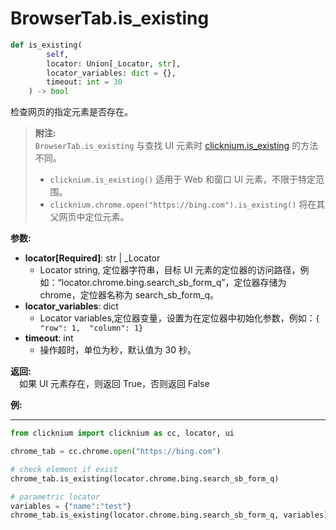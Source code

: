 
# BrowserTab.is_existing
```python
def is_existing(
        self,
        locator: Union[_Locator, str],
        locator_variables: dict = {},
        timeout: int = 30
    ) -> bool
```  

 检查网页的指定元素是否存在。

>**附注:**  
`BrowserTab.is_existing` 与查找 UI 元素时 [clicknium.is_existing](Ma/doc/references/python/globalfunctions/is_existing.md) 的方法不同。
>- `clicknium.is_existing()` 适用于 Web 和窗口 UI 元素，不限于特定范围。
>- `clicknium.chrome.open("https://bing.com").is_existing()` 将在其父网页中定位元素。

**参数:**  
- **locator[Required]**: str | _Locator   
    - Locator string, 定位器字符串，目标 UI 元素的定位器的访问路径，例如：“locator.chrome.bing.search_sb_form_q”，定位器存储为 chrome，定位器名称为 search_sb_form_q。
- **locator_variables**: dict  
    - Locator variables,定位器变量，设置为在定位器中初始化参数，例如：`{ "row": 1,  "column": 1}`
- **timeout**: int  
    - 操作超时，单位为秒，默认值为 30 秒。

**返回:**  
    &emsp;如果 UI 元素存在，则返回 True，否则返回 False

**例:**
***
```python
from clicknium import clicknium as cc, locator, ui

chrome_tab = cc.chrome.open("https://bing.com")

# check element if exist
chrome_tab.is_existing(locator.chrome.bing.search_sb_form_q)

# parametric locator
variables = {"name":"test"}
chrome_tab.is_existing(locator.chrome.bing.search_sb_form_q, variables)
```